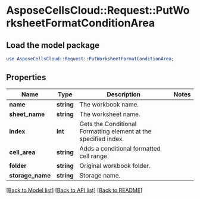 # AsposeCellsCloud::Request::PutWorksheetFormatConditionArea 

## Load the model package
```perl
use AsposeCellsCloud::Request::PutWorksheetFormatConditionArea;
```

## Properties
Name | Type | Description | Notes
------------ | ------------- | ------------- | -------------
**name** | **string** | The workbook name. |
**sheet_name** | **string** | The worksheet name. |
**index** | **int** | Gets the Conditional Formatting element at the specified index. |
**cell_area** | **string** | Adds a conditional formatted cell range. |
**folder** | **string** | Original workbook folder. |
**storage_name** | **string** | Storage name. |  

[[Back to Model list]](../README.md#documentation-for-requests) [[Back to API list]](../README.md#documentation-for-api-endpoints) [[Back to README]](../README.md)

